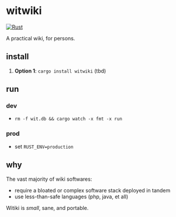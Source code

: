 # witwiki

[![Rust](https://github.com/cdaringe/witwiki/actions/workflows/main.yml/badge.svg)](https://github.com/cdaringe/witwiki/actions/workflows/main.yml)

A practical wiki, for persons.

## install

1. **Option 1**: `cargo install witwiki` (tbd)

## run

### dev

- `rm -f wit.db && cargo watch -x fmt -x run`

### prod

- set `RUST_ENV=production`

## why

The vast majority of wiki softwares:

- require a bloated or complex software stack deployed in tandem
- use less-than-safe languages (php, java, et all)

Witiki is _small_, sane, and portable.
